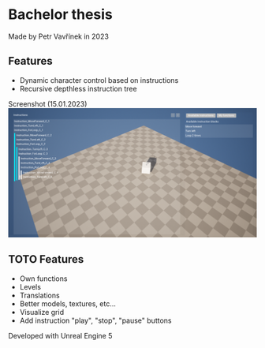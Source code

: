 # Bachelor thesis

Made by Petr Vavřínek in 2023

## Features
- Dynamic character control based on instructions
- Recursive depthless instruction tree

Screenshot (15.01.2023)
![Instruction tree](./Assets/screenshot.png)

## TOTO Features
- Own functions
- Levels
- Translations
- Better models, textures, etc...
- Visualize grid
- Add instruction "play", "stop", "pause" buttons

Developed with Unreal Engine 5
